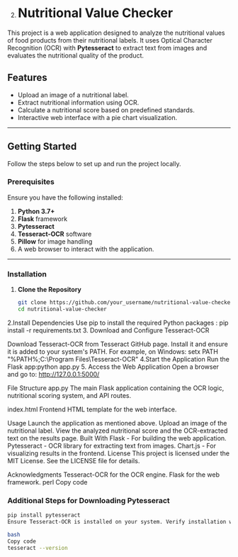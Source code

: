 
2. # Nutritional Value Checker

This project is a web application designed to analyze the nutritional values of food products from their nutritional labels. It uses Optical Character Recognition (OCR) with **Pytesseract** to extract text from images and evaluates the nutritional quality of the product.

## Features

- Upload an image of a nutritional label.
- Extract nutritional information using OCR.
- Calculate a nutritional score based on predefined standards.
- Interactive web interface with a pie chart visualization.

---

## Getting Started

Follow the steps below to set up and run the project locally.

### Prerequisites

Ensure you have the following installed:
1. **Python 3.7+**
2. **Flask** framework
3. **Pytesseract**
4. **Tesseract-OCR** software
5. **Pillow** for image handling
6. A web browser to interact with the application.

---

### Installation

1. **Clone the Repository**  
   ```bash
   git clone https://github.com/your_username/nutritional-value-checker.git
   cd nutritional-value-checker
2.Install Dependencies
Use pip to install the required Python packages :  pip install -r requirements.txt
3. Download and Configure Tesseract-OCR

Download Tesseract-OCR from Tesseract GitHub page.
Install it and ensure it is added to your system's PATH.
For example, on Windows:
setx PATH "%PATH%;C:\Program Files\Tesseract-OCR"
4.Start the Application
Run the Flask app:python app.py
5. Access the Web Application
Open a browser and go to: http://127.0.0.1:5000/







File Structure
app.py
The main Flask application containing the OCR logic, nutritional scoring system, and API routes.

index.html
Frontend HTML template for the web interface.

Usage
Launch the application as mentioned above.
Upload an image of the nutritional label.
View the analyzed nutritional score and the OCR-extracted text on the results page.
Built With
Flask - For building the web application.
Pytesseract - OCR library for extracting text from images.
Chart.js - For visualizing results in the frontend.
License
This project is licensed under the MIT License. See the LICENSE file for details.

Acknowledgments
Tesseract-OCR for the OCR engine.
Flask for the web framework.
perl
Copy code

### Additional Steps for Downloading Pytesseract

```bash
pip install pytesseract
Ensure Tesseract-OCR is installed on your system. Verify installation with:

bash
Copy code
tesseract --version

